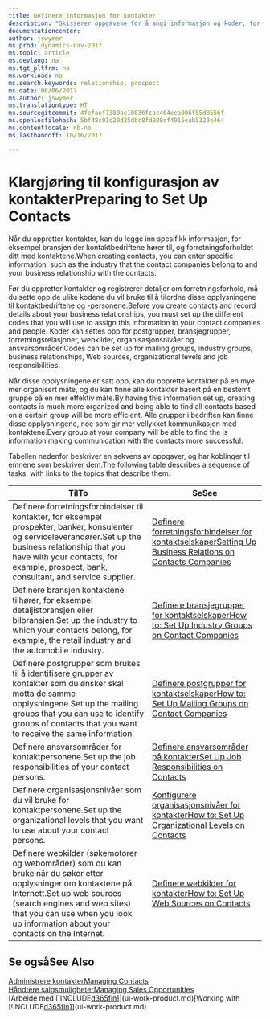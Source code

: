 ```yaml
---
title: Definere informasjon for kontakter
description: "Skisserer oppgavene for å angi informasjon og koder, for eksempel om bransjegrupper og forretningsrelasjoner, før du konfigurerer kontakter."
documentationcenter: 
author: jswymer
ms.prod: dynamics-nav-2017
ms.topic: article
ms.devlang: na
ms.tgt_pltfrm: na
ms.workload: na
ms.search.keywords: relationship, prospect
ms.date: 06/06/2017
ms.author: jswymer
ms.translationtype: HT
ms.sourcegitcommit: 4fefaef7380ac10836fcac404eea006f55d8556f
ms.openlocfilehash: 5bf48c01c20d25dbc8fd980cf4915eab5329e464
ms.contentlocale: nb-no
ms.lasthandoff: 10/16/2017

---
```

# <a name="preparing-to-set-up-contacts"></a><span data-ttu-id="28abe-103">Klargjøring til konfigurasjon av kontakter</span><span class="sxs-lookup"><span data-stu-id="28abe-103">Preparing to Set Up Contacts</span></span>
<span data-ttu-id="28abe-104">Når du oppretter kontakter, kan du legge inn spesifikk informasjon, for eksempel bransjen der kontaktbedriftene hører til, og forretningsforholdet ditt med kontaktene.</span><span class="sxs-lookup"><span data-stu-id="28abe-104">When creating contacts, you can enter specific information, such as the industry that the contact companies belong to and your business relationship with the contacts.</span></span>

<span data-ttu-id="28abe-105">Før du oppretter kontakter og registrerer detaljer om forretningsforhold, må du sette opp de ulike kodene du vil bruke til å tilordne disse opplysningene til kontaktbedriftene og -personene.</span><span class="sxs-lookup"><span data-stu-id="28abe-105">Before you create contacts and record details about your business relationships, you must set up the different codes that you will use to assign this information to your contact companies and people.</span></span> <span data-ttu-id="28abe-106">Koder kan settes opp for postgrupper, bransjegrupper, forretningsrelasjoner, webkilder, organisasjonsnivåer og ansvarsområder.</span><span class="sxs-lookup"><span data-stu-id="28abe-106">Codes can be set up for mailing groups, industry groups, business relationships, Web sources, organizational levels and job responsibilities.</span></span>

<span data-ttu-id="28abe-107">Når disse opplysningene er satt opp, kan du opprette kontakter på en mye mer organisert måte, og du kan finne alle kontakter basert på en bestemt gruppe på en mer effektiv måte.</span><span class="sxs-lookup"><span data-stu-id="28abe-107">By having this information set up, creating contacts is much more organized and being able to find all contacts based on a certain group will be more efficient.</span></span> <span data-ttu-id="28abe-108">Alle grupper i bedriften kan finne disse opplysningene, noe som gir mer vellykket kommunikasjon med kontaktene.</span><span class="sxs-lookup"><span data-stu-id="28abe-108">Every group at your company will be able to find the is information making communication with the contacts more successful.</span></span>

<span data-ttu-id="28abe-109">Tabellen nedenfor beskriver en sekvens av oppgaver, og har koblinger til emnene som beskriver dem.</span><span class="sxs-lookup"><span data-stu-id="28abe-109">The following table describes a sequence of tasks, with links to the topics that describe them.</span></span> 

| <span data-ttu-id="28abe-110">Til</span><span class="sxs-lookup"><span data-stu-id="28abe-110">To</span></span> | <span data-ttu-id="28abe-111">Se</span><span class="sxs-lookup"><span data-stu-id="28abe-111">See</span></span> |
| --- | --- |
| <span data-ttu-id="28abe-112">Definere forretningsforbindelser til kontakter, for eksempel prospekter, banker, konsulenter og serviceleverandører.</span><span class="sxs-lookup"><span data-stu-id="28abe-112">Set up the business relationship that you have with your contacts, for example, prospect, bank, consultant, and service supplier.</span></span> |[<span data-ttu-id="28abe-113">Definere forretningsforbindelser for kontaktselskaper</span><span class="sxs-lookup"><span data-stu-id="28abe-113">Setting Up Business Relations on Contacts Companies</span></span>](marketing-business-relations.md) |
| <span data-ttu-id="28abe-114">Definere bransjen kontaktene tilhører, for eksempel detaljistbransjen eller bilbransjen.</span><span class="sxs-lookup"><span data-stu-id="28abe-114">Set up the industry to which your contacts belong, for example, the retail industry and the automobile industry.</span></span> |[<span data-ttu-id="28abe-115">Definere bransjegrupper for kontaktselskaper</span><span class="sxs-lookup"><span data-stu-id="28abe-115">How to: Set Up Industry Groups on Contact Companies</span></span>](marketing-industry-groups.md) |
| <span data-ttu-id="28abe-116">Definere postgrupper som brukes til å identifisere grupper av kontakter som du ønsker skal motta de samme opplysningene.</span><span class="sxs-lookup"><span data-stu-id="28abe-116">Set up the mailing groups that you can use to identify groups of contacts that you want to receive the same information.</span></span> |[<span data-ttu-id="28abe-117">Definere postgrupper for kontaktselskaper</span><span class="sxs-lookup"><span data-stu-id="28abe-117">How to: Set Up Mailing Groups on Contact Companies</span></span>](marketing-mailing-groups.md) |
| <span data-ttu-id="28abe-118">Definere ansvarsområder for kontaktpersonene.</span><span class="sxs-lookup"><span data-stu-id="28abe-118">Set up the job responsibilities of your contact persons.</span></span> |[<span data-ttu-id="28abe-119">Definere ansvarsområder på kontakter</span><span class="sxs-lookup"><span data-stu-id="28abe-119">Set Up Job Responsibilities on Contacts</span></span>](marketing-job-responsibilities.md) |
| <span data-ttu-id="28abe-120">Definere organisasjonsnivåer som du vil bruke for kontaktpersonene.</span><span class="sxs-lookup"><span data-stu-id="28abe-120">Set up the organizational levels that you want to use about your contact persons.</span></span> |[<span data-ttu-id="28abe-121">Konfigurere organisasjonsnivåer for kontakter</span><span class="sxs-lookup"><span data-stu-id="28abe-121">How to: Set Up Organizational Levels on Contacts</span></span>](marketing-organizational-levels.md) |
| <span data-ttu-id="28abe-122">Definere webkilder (søkemotorer og webområder) som du kan bruke når du søker etter opplysninger om kontaktene på Internett.</span><span class="sxs-lookup"><span data-stu-id="28abe-122">Set up web sources (search engines and web sites) that you can use when you look up information about your contacts on the Internet.</span></span> |[<span data-ttu-id="28abe-123">Definere webkilder for kontakter</span><span class="sxs-lookup"><span data-stu-id="28abe-123">How to: Set Up Web Sources on Contacts</span></span>](marketing-web-sources.md) |

## <a name="see-also"></a><span data-ttu-id="28abe-124">Se også</span><span class="sxs-lookup"><span data-stu-id="28abe-124">See Also</span></span>
[<span data-ttu-id="28abe-125">Administrere kontakter</span><span class="sxs-lookup"><span data-stu-id="28abe-125">Managing Contacts</span></span>](marketing-contacts.md)  
[<span data-ttu-id="28abe-126">Håndtere salgsmuligheter</span><span class="sxs-lookup"><span data-stu-id="28abe-126">Managing Sales Opportunities</span></span>](marketing-manage-sales-opportunities.md)  
<span data-ttu-id="28abe-127">[Arbeide med [!INCLUDE[d365fin](includes/d365fin_md.md)]](ui-work-product.md)</span><span class="sxs-lookup"><span data-stu-id="28abe-127">[Working with [!INCLUDE[d365fin](includes/d365fin_md.md)]](ui-work-product.md)</span></span>

